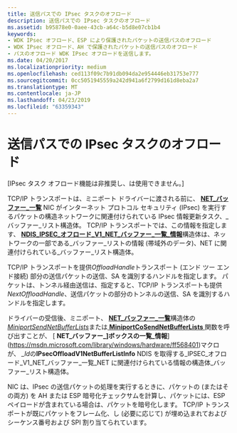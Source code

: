 ```yaml
---
title: 送信パスでの IPsec タスクのオフロード
description: 送信パスでの IPsec タスクのオフロード
ms.assetid: b95878e0-0aee-43cb-a64c-b5d8e07cb1b4
keywords:
- WDK IPsec オフロード、ESP により保護されたパケットの送信パスのオフロード
- WDK IPsec オフロード、AH で保護されたパケットの送信パスのオフロード
- パスのオフロード WDK IPsec オフロードを送信します。
ms.date: 04/20/2017
ms.localizationpriority: medium
ms.openlocfilehash: ced113f09c7b91db094da2e954446eb31753e777
ms.sourcegitcommit: 0cc5051945559a242d941a6f2799d161d8eba2a7
ms.translationtype: MT
ms.contentlocale: ja-JP
ms.lasthandoff: 04/23/2019
ms.locfileid: "63359343"
---
```

# <a name="offloading-ipsec-tasks-in-the-send-path"></a>送信パスでの IPsec タスクのオフロード

\[IPsec タスク オフロード機能は非推奨し、は使用できません。\]




TCP/IP トランスポートは、ミニポート ドライバーに渡される前に、 [ **NET\_バッファー\_一覧**](https://msdn.microsoft.com/library/windows/hardware/ff568388) NIC がインターネット プロトコル セキュリティ (IPsec) を実行するパケットの構造ネットワークに関連付けられている IPsec 情報更新タスク、\_バッファー\_リスト構造体。 TCP/IP トランスポートでは、この情報を指定します、 [ **NDIS\_IPSEC\_オフロード\_V1\_NET\_バッファー\_一覧\_情報**](https://msdn.microsoft.com/library/windows/hardware/ff565801)構造体は、ネットワークの一部である\_バッファー\_リストの情報 (帯域外のデータ)、NET に関連付けられている\_バッファー\_リスト構造体。

TCP/IP トランスポートを提供*OffloadHandle*トランスポート (エンド ツー エンド接続) 部分の送信パケットの送信、SA を識別するハンドルを指定します。 パケットは、トンネル経由送信は、指定すると、TCP/IP トランスポートも提供*NextOffloadHandle*、送信パケットの部分のトンネルの送信、SA を識別するハンドルを指定します。

ドライバーの受信後、ミニポート、 [ **NET\_バッファー\_一覧**](https://msdn.microsoft.com/library/windows/hardware/ff568388)構造体の[ *MiniportSendNetBufferLists*](https://msdn.microsoft.com/library/windows/hardware/ff559440)または[ **MiniportCoSendNetBufferLists** ](https://msdn.microsoft.com/library/windows/hardware/ff559365)関数を呼び出すことが、 [ **NET\_バッファー\_]ボックスの一覧\_情報**](https://msdn.microsoft.com/library/windows/hardware/ff568401)マクロが、  *\_Id*の**IPsecOffloadV1NetBufferListInfo** NDIS を取得する\_IPSEC\_オフロード\_V1\_NET\_バッファー\_一覧\_NET に関連付けられている情報の構造体\_バッファー\_リスト構造体。

NIC は、IPsec の送信パケットの処理を実行するときに、パケットの (またはその両方) を AH または ESP 暗号化チェックサムを計算し、パケットには、ESP ペイロードが含まれている場合は、パケットを暗号化します。 TCP/IP トランスポートが既にパケットをフレーム化、し (必要に応じて) が埋め込まれておよびシーケンス番号および SPI 割り当てられています。

 

 





